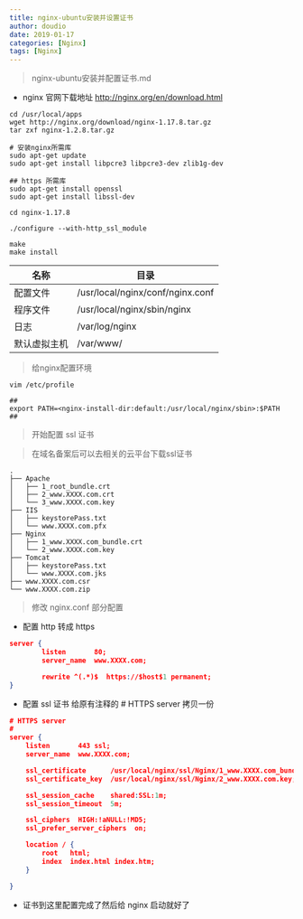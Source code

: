 ```yaml
---
title: nginx-ubuntu安装并设置证书
author: doudio
date: 2019-01-17
categories: [Nginx]
tags: [Nginx]
---
```


> nginx-ubuntu安装并配置证书.md

* nginx 官网下载地址 http://nginx.org/en/download.html

```shell
cd /usr/local/apps
wget http://nginx.org/download/nginx-1.17.8.tar.gz
tar zxf nginx-1.2.8.tar.gz

# 安装nginx所需库
sudo apt-get update
sudo apt-get install libpcre3 libpcre3-dev zlib1g-dev

## https 所需库
sudo apt-get install openssl
sudo apt-get install libssl-dev

cd nginx-1.17.8

./configure --with-http_ssl_module

make
make install
```

| 名称         | 目录                             |
| ------------ | -------------------------------- |
| 配置文件     | /usr/local/nginx/conf/nginx.conf |
| 程序文件     | /usr/local/nginx/sbin/nginx      |
| 日志         | /var/log/nginx                   |
| 默认虚拟主机 | /var/www/                        |

> 给nginx配置环境

```shell
vim /etc/profile

##
export PATH=<nginx-install-dir:default:/usr/local/nginx/sbin>:$PATH
##
```

> 开始配置 ssl 证书

> 在域名备案后可以去相关的云平台下载ssl证书

```shell
.
├── Apache
│   ├── 1_root_bundle.crt
│   ├── 2_www.XXXX.com.crt
│   └── 3_www.XXXX.com.key
├── IIS
│   ├── keystorePass.txt
│   └── www.XXXX.com.pfx
├── Nginx
│   ├── 1_www.XXXX.com_bundle.crt
│   └── 2_www.XXXX.com.key
├── Tomcat
│   ├── keystorePass.txt
│   └── www.XXXX.com.jks
├── www.XXXX.com.csr
└── www.XXXX.com.zip
```

> 修改 nginx.conf 部分配置

* 配置 http 转成 https

```json
server {
        listen       80;
        server_name  www.XXXX.com;

        rewrite ^(.*)$  https://$host$1 permanent;
}
```

* 配置 ssl 证书 给原有注释的 # HTTPS server 拷贝一份

```json
# HTTPS server
#
server {
    listen       443 ssl;
    server_name  www.XXXX.com;

    ssl_certificate      /usr/local/nginx/ssl/Nginx/1_www.XXXX.com_bundle.crt;
    ssl_certificate_key  /usr/local/nginx/ssl/Nginx/2_www.XXXX.com.key;

    ssl_session_cache    shared:SSL:1m;
    ssl_session_timeout  5m;

    ssl_ciphers  HIGH:!aNULL:!MD5;
    ssl_prefer_server_ciphers  on;

    location / {
        root   html;
        index  index.html index.htm;
    }

}
```

* 证书到这里配置完成了然后给 nginx 启动就好了

